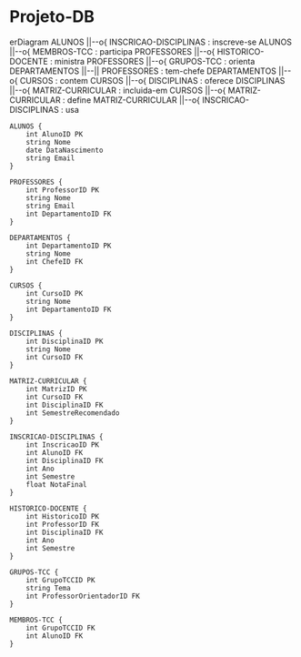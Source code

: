 # Projeto-DB



erDiagram
    ALUNOS ||--o{ INSCRICAO-DISCIPLINAS : inscreve-se
    ALUNOS ||--o{ MEMBROS-TCC : participa
    PROFESSORES ||--o{ HISTORICO-DOCENTE : ministra
    PROFESSORES ||--o{ GRUPOS-TCC : orienta
    DEPARTAMENTOS ||--|| PROFESSORES : tem-chefe
    DEPARTAMENTOS ||--o{ CURSOS : contem
    CURSOS ||--o{ DISCIPLINAS : oferece
    DISCIPLINAS ||--o{ MATRIZ-CURRICULAR : incluida-em
    CURSOS ||--o{ MATRIZ-CURRICULAR : define
    MATRIZ-CURRICULAR ||--o{ INSCRICAO-DISCIPLINAS : usa

    ALUNOS {
        int AlunoID PK
        string Nome
        date DataNascimento
        string Email
    }

    PROFESSORES {
        int ProfessorID PK
        string Nome
        string Email
        int DepartamentoID FK
    }

    DEPARTAMENTOS {
        int DepartamentoID PK
        string Nome
        int ChefeID FK
    }

    CURSOS {
        int CursoID PK
        string Nome
        int DepartamentoID FK
    }

    DISCIPLINAS {
        int DisciplinaID PK
        string Nome
        int CursoID FK
    }

    MATRIZ-CURRICULAR {
        int MatrizID PK
        int CursoID FK
        int DisciplinaID FK
        int SemestreRecomendado
    }

    INSCRICAO-DISCIPLINAS {
        int InscricaoID PK
        int AlunoID FK
        int DisciplinaID FK
        int Ano
        int Semestre
        float NotaFinal
    }

    HISTORICO-DOCENTE {
        int HistoricoID PK
        int ProfessorID FK
        int DisciplinaID FK
        int Ano
        int Semestre
    }

    GRUPOS-TCC {
        int GrupoTCCID PK
        string Tema
        int ProfessorOrientadorID FK
    }

    MEMBROS-TCC {
        int GrupoTCCID FK
        int AlunoID FK
    }
